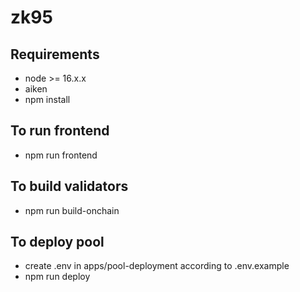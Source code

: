 # zk95

## Requirements

- node >= 16.x.x
- aiken
- npm install

## To run frontend

- npm run frontend

## To build validators

- npm run build-onchain

## To deploy pool

- create .env in apps/pool-deployment according to .env.example
- npm run deploy
